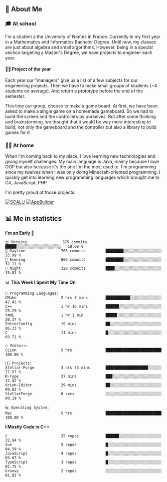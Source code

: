 ## 👀 About Me

### 🎓 At school

I'm a student a the University of Nantes in France. Currently in my first year in a Mathematics and Informatics Bachelor Degree. Until now, my classes are just about algebra and small algorithms. However, being in a special section targeting a Master's Degree, we have projects to engineer each year. 

#### 🔧🔬 Project of the year

Each year our "managers" give us a list of a few subjects for our engineering projects. Then we have to make small groups of students (~4 students on average). And return a prototype before the end of the semester.

This time our group, choose to make a game board. At first, we have been asked to make a single game on a homemade gameboard. So we had to build the screen and the controllers by ourselves. 
But after some thinking and brainstorming, we thought that it would be way more interesting to build, not only the gameboard and the controller but also a library to build games for it.

### 👨‍💻 At home

When I'm coming back to my place, I love learning new technologies and giving myself challenges. My main language is Java, mainly because I love OOP but also because it's the one I'm the most used to. I'm programming since my twelves when I was only doing Minecraft-oriented programming.  I quickly get into learning new programming languages which brought me to C#, JavaScript, PHP. 

I'm pretty proud of those projects:

[![SCALU](https://github-readme-stats.vercel.app/api/pin?username=renardfute&repo=SCALU)](https://github.com/renardfute/scalu)
[![AppBuilder](https://github-readme-stats.vercel.app/api/pin?username=pulsedev2&repo=AppBuilder)](https://github.com/pulsedev2/AppBuilder)

## 📊 Me in statistics
<!--START_SECTION:waka-->
**I'm an Early 🐤** 

```text
🌞 Morning                375 commits         █████░░░░░░░░░░░░░░░░░░░░   18.08 % 
🌆 Daytime                705 commits         ████████░░░░░░░░░░░░░░░░░   33.99 % 
🌃 Evening                666 commits         ████████░░░░░░░░░░░░░░░░░   32.11 % 
🌙 Night                  328 commits         ████░░░░░░░░░░░░░░░░░░░░░   15.81 % 
```


📊 **This Week I Spent My Time On** 

```text
💬 Programming Languages: 
CMake                    2 hrs 7 mins        ███████████░░░░░░░░░░░░░░   42.42 % 
C++                      1 hr 16 mins        ██████░░░░░░░░░░░░░░░░░░░   25.29 % 
YAML                     1 hr 1 min          █████░░░░░░░░░░░░░░░░░░░░   20.37 % 
EditorConfig             19 mins             ██░░░░░░░░░░░░░░░░░░░░░░░   06.33 % 
C                        11 mins             █░░░░░░░░░░░░░░░░░░░░░░░░   03.71 % 

🔥 Editors: 
CLion                    5 hrs               █████████████████████████   100.00 % 

🐱‍💻 Projects: 
Stellar-Forge            3 hrs 53 mins       ███████████████████░░░░░░   77.57 % 
R-Type                   37 mins             ███░░░░░░░░░░░░░░░░░░░░░░   12.42 % 
Orion-Editor             29 mins             ██░░░░░░░░░░░░░░░░░░░░░░░   09.82 % 
StellarForge             0 secs              ░░░░░░░░░░░░░░░░░░░░░░░░░   00.19 % 

💻 Operating System: 
Mac                      5 hrs               █████████████████████████   100.00 % 
```

**I Mostly Code in C++** 

```text
C                        25 repos            ██████░░░░░░░░░░░░░░░░░░░   22.94 % 
Vue                      5 repos             █░░░░░░░░░░░░░░░░░░░░░░░░   04.59 % 
JavaScript               4 repos             █░░░░░░░░░░░░░░░░░░░░░░░░   03.67 % 
TypeScript               3 repos             █░░░░░░░░░░░░░░░░░░░░░░░░   02.75 % 
Groovy                   2 repos             ░░░░░░░░░░░░░░░░░░░░░░░░░   01.83 % 
```




<!--END_SECTION:waka-->
